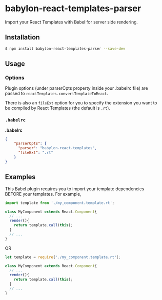 # babylon-react-templates-parser

Import your React Templates with Babel for server side rendering.

## Installation

```sh
$ npm install babylon-react-templates-parser --save-dev
```

## Usage

### Options

Plugin options (under parserOpts property inside your .babelrc file) are passed to `reactTemplates.convertTemplateToReact`.

There is also an `fileExt` option for you to specify the extension you want to be compiled by React Templates (the default is `.rt`).

### `.babelrc`

**.babelrc**

```json
{
    "parserOpts": {
      "parser": "babylon-react-templates",
      "fileExt": ".rt"
    }
}
```


## Examples

This Babel plugin requires you to import your template dependencies BEFORE your templates. For example,

```js
import template from './my_component.template.rt';

class MyComponent extends React.Component{
  // ...
  render(){
    return template.call(this);
  }
  // ...
}

```

OR

```js
let template = require('./my_component.template.rt');

class MyComponent extends React.Component{
  // ...
  render(){
    return template.call(this);
  }
  // ...
}

```
